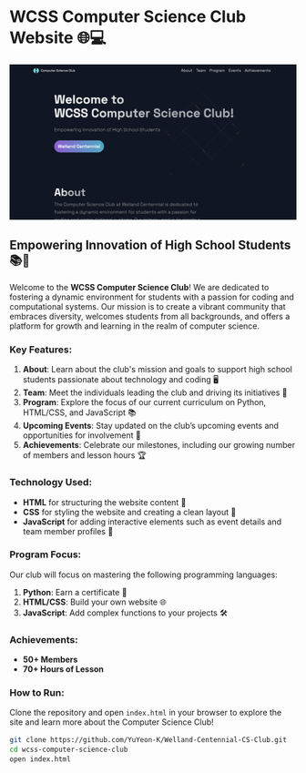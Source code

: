 # WCSS Computer Science Club Website 🌐💻

![WCSS Computer Science Club](readme.png)

## Empowering Innovation of High School Students 📚🚀
Welcome to the **WCSS Computer Science Club**! We are dedicated to fostering a dynamic environment for students with a passion for coding and computational systems. Our mission is to create a vibrant community that embraces diversity, welcomes students from all backgrounds, and offers a platform for growth and learning in the realm of computer science.

### Key Features:
1. **About**: Learn about the club's mission and goals to support high school students passionate about technology and coding 🖥️
2. **Team**: Meet the individuals leading the club and driving its initiatives 🌟
3. **Program**: Explore the focus of our current curriculum on Python, HTML/CSS, and JavaScript 📚
4. **Upcoming Events**: Stay updated on the club’s upcoming events and opportunities for involvement 🎉
5. **Achievements**: Celebrate our milestones, including our growing number of members and lesson hours 🏆

### Technology Used:
- **HTML** for structuring the website content 📄
- **CSS** for styling the website and creating a clean layout 🎨
- **JavaScript** for adding interactive elements such as event details and team member profiles 🧠

### Program Focus:
Our club will focus on mastering the following programming languages:
1. **Python**: Earn a certificate 🏅
2. **HTML/CSS**: Build your own website 🌐
3. **JavaScript**: Add complex functions to your projects 🛠️

### Achievements:
- **50+ Members**
- **70+ Hours of Lesson**

### How to Run:
Clone the repository and open `index.html` in your browser to explore the site and learn more about the Computer Science Club!

```bash
git clone https://github.com/YuYeon-K/Welland-Centennial-CS-Club.git
cd wcss-computer-science-club
open index.html
